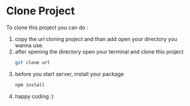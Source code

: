 # Clone Project

To clone this project you can do :

1. copy the url cloning project and than add open your directory you wanna use.
2. after opening the directory open your terminal and clone this project
   ```bash
   git clone url
   ```
3. before you start server, install your package
   ```bash
   npm install
   ```
4. happy coding :)
